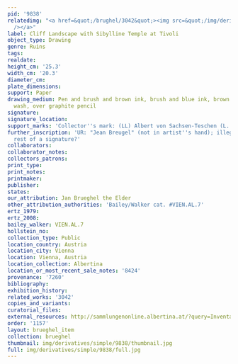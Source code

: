```yaml
---
pid: '9838'
relatedimg: "<a href=&quot;/brughel/3042&quot;><img src=&quot;/img/derivatives/simple/3042/thumbnail.jpg&quot;
  /></a>"
label: Cliff Landscape with Sibylline Temple at Tivoli
object_type: Drawing
genre: Ruins
tags: 
realdate: 
height_cm: '25.3'
width_cm: '20.3'
diameter_cm: 
plate_dimensions: 
support: Paper
drawing_medium: Pen and brush and brown ink, brush and blue ink, brown and blue-gray
  wash, over graphite pencil
signature: 
signature_location: 
support_marks: 'Collector''s mark: (LL) Albert von Sachsen-Teschen (L. 174)'
further_inscription: 'UR: "Jean Breugel" (not in artist''s hand); illegible inscription,
  rest of a signature?'
collaborators: 
collaborator_notes: 
collectors_patrons: 
print_type: 
print_notes: 
printmaker: 
publisher: 
states: 
our_attribution: Jan Brueghel the Elder
other_attribution_authorities: 'Bailey/Walker cat. #VIEN.AL.7'
ertz_1979: 
ertz_2008: 
bailey_walker: VIEN.AL.7
hollstein_no: 
collection_type: Public
location_country: Austria
location_city: Vienna
location: Vienna, Austria
location_collection: Albertina
location_or_most_recent_sale_notes: '8424'
provenance: '7260'
bibliography: 
exhibition_history: 
related_works: '3042'
copies_and_variants: 
curatorial_files: 
external_resources: http://sammlungenonline.albertina.at/?query=Inventarnummer%3D%5B8424%5D&showtype=record
order: '1157'
layout: brueghel_item
collection: brueghel
thumbnail: img/derivatives/simple/9838/thumbnail.jpg
full: img/derivatives/simple/9838/full.jpg
---
```

